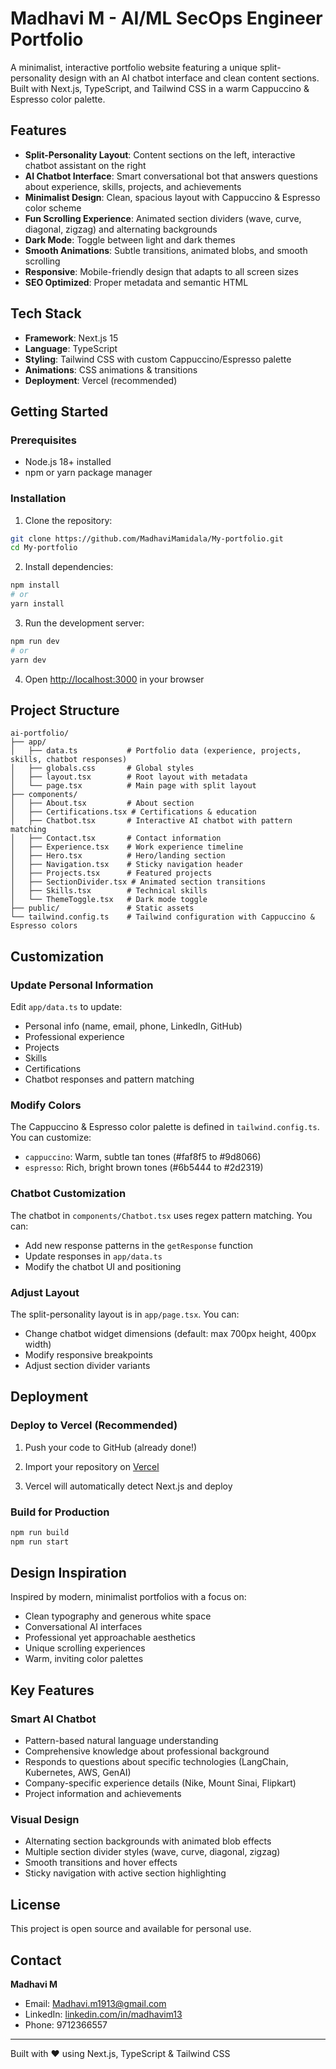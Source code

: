 # Madhavi M - AI/ML SecOps Engineer Portfolio

A minimalist, interactive portfolio website featuring a unique split-personality design with an AI chatbot interface and clean content sections. Built with Next.js, TypeScript, and Tailwind CSS in a warm Cappuccino & Espresso color palette.

## Features

- **Split-Personality Layout**: Content sections on the left, interactive chatbot assistant on the right
- **AI Chatbot Interface**: Smart conversational bot that answers questions about experience, skills, projects, and achievements
- **Minimalist Design**: Clean, spacious layout with Cappuccino & Espresso color scheme
- **Fun Scrolling Experience**: Animated section dividers (wave, curve, diagonal, zigzag) and alternating backgrounds
- **Dark Mode**: Toggle between light and dark themes
- **Smooth Animations**: Subtle transitions, animated blobs, and smooth scrolling
- **Responsive**: Mobile-friendly design that adapts to all screen sizes
- **SEO Optimized**: Proper metadata and semantic HTML

## Tech Stack

- **Framework**: Next.js 15
- **Language**: TypeScript
- **Styling**: Tailwind CSS with custom Cappuccino/Espresso palette
- **Animations**: CSS animations & transitions
- **Deployment**: Vercel (recommended)

## Getting Started

### Prerequisites

- Node.js 18+ installed
- npm or yarn package manager

### Installation

1. Clone the repository:

```bash
git clone https://github.com/MadhaviMamidala/My-portfolio.git
cd My-portfolio
```

2. Install dependencies:

```bash
npm install
# or
yarn install
```

3. Run the development server:

```bash
npm run dev
# or
yarn dev
```

4. Open [http://localhost:3000](http://localhost:3000) in your browser

## Project Structure

```
ai-portfolio/
├── app/
│   ├── data.ts           # Portfolio data (experience, projects, skills, chatbot responses)
│   ├── globals.css       # Global styles
│   ├── layout.tsx        # Root layout with metadata
│   └── page.tsx          # Main page with split layout
├── components/
│   ├── About.tsx         # About section
│   ├── Certifications.tsx # Certifications & education
│   ├── Chatbot.tsx       # Interactive AI chatbot with pattern matching
│   ├── Contact.tsx       # Contact information
│   ├── Experience.tsx    # Work experience timeline
│   ├── Hero.tsx          # Hero/landing section
│   ├── Navigation.tsx    # Sticky navigation header
│   ├── Projects.tsx      # Featured projects
│   ├── SectionDivider.tsx # Animated section transitions
│   ├── Skills.tsx        # Technical skills
│   └── ThemeToggle.tsx   # Dark mode toggle
├── public/               # Static assets
└── tailwind.config.ts    # Tailwind configuration with Cappuccino & Espresso colors
```

## Customization

### Update Personal Information

Edit `app/data.ts` to update:
- Personal info (name, email, phone, LinkedIn, GitHub)
- Professional experience
- Projects
- Skills
- Certifications
- Chatbot responses and pattern matching

### Modify Colors

The Cappuccino & Espresso color palette is defined in `tailwind.config.ts`. You can customize:
- `cappuccino`: Warm, subtle tan tones (#faf8f5 to #9d8066)
- `espresso`: Rich, bright brown tones (#6b5444 to #2d2319)

### Chatbot Customization

The chatbot in `components/Chatbot.tsx` uses regex pattern matching. You can:
- Add new response patterns in the `getResponse` function
- Update responses in `app/data.ts`
- Modify the chatbot UI and positioning

### Adjust Layout

The split-personality layout is in `app/page.tsx`. You can:
- Change chatbot widget dimensions (default: max 700px height, 400px width)
- Modify responsive breakpoints
- Adjust section divider variants

## Deployment

### Deploy to Vercel (Recommended)

1. Push your code to GitHub (already done!)

2. Import your repository on [Vercel](https://vercel.com)

3. Vercel will automatically detect Next.js and deploy

### Build for Production

```bash
npm run build
npm run start
```

## Design Inspiration

Inspired by modern, minimalist portfolios with a focus on:
- Clean typography and generous white space
- Conversational AI interfaces
- Professional yet approachable aesthetics
- Unique scrolling experiences
- Warm, inviting color palettes

## Key Features

### Smart AI Chatbot
- Pattern-based natural language understanding
- Comprehensive knowledge about professional background
- Responds to questions about specific technologies (LangChain, Kubernetes, AWS, GenAI)
- Company-specific experience details (Nike, Mount Sinai, Flipkart)
- Project information and achievements

### Visual Design
- Alternating section backgrounds with animated blob effects
- Multiple section divider styles (wave, curve, diagonal, zigzag)
- Smooth transitions and hover effects
- Sticky navigation with active section highlighting

## License

This project is open source and available for personal use.

## Contact

**Madhavi M**
- Email: Madhavi.m1913@gmail.com
- LinkedIn: [linkedin.com/in/madhavim13](https://www.linkedin.com/in/madhavim13/)
- Phone: 9712366557

---

Built with ❤️ using Next.js, TypeScript & Tailwind CSS
